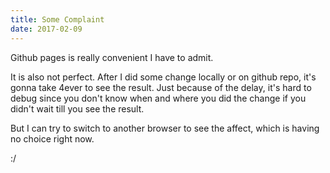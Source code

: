 ```yaml
---
title: Some Complaint
date: 2017-02-09
---
```


Github pages is really convenient I have to admit. 

It is also not perfect. After I did some change locally or on github repo, it's gonna take 4ever to see the result. Just because of the delay, it's hard to debug since you don't know when and where you did the change if you didn't wait till you see the result. 

But I can try to switch to another browser to see the affect, which is having no choice right now. 

:/
